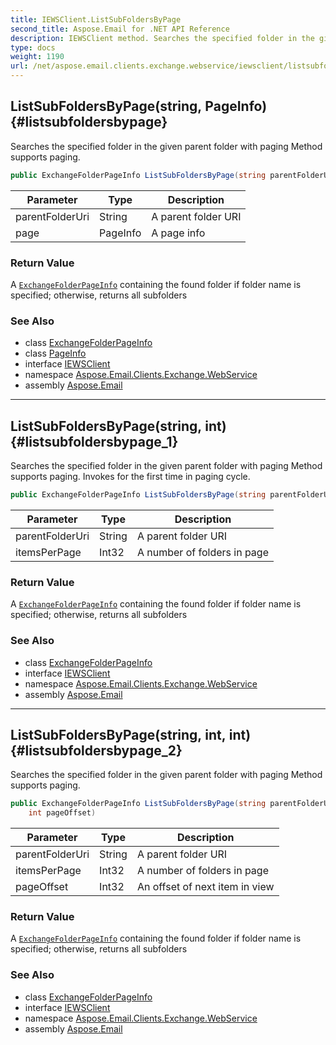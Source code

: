 ```yaml
---
title: IEWSClient.ListSubFoldersByPage
second_title: Aspose.Email for .NET API Reference
description: IEWSClient method. Searches the specified folder in the given parent folder with paging Method supports paging
type: docs
weight: 1190
url: /net/aspose.email.clients.exchange.webservice/iewsclient/listsubfoldersbypage/
---
```

## ListSubFoldersByPage(string, PageInfo) {#listsubfoldersbypage}

Searches the specified folder in the given parent folder with paging Method supports paging.

```csharp
public ExchangeFolderPageInfo ListSubFoldersByPage(string parentFolderUri, PageInfo page)
```

| Parameter | Type | Description |
| --- | --- | --- |
| parentFolderUri | String | A parent folder URI |
| page | PageInfo | A page info |

### Return Value

A [`ExchangeFolderPageInfo`](../../../aspose.email.clients.exchange/exchangefolderpageinfo/) containing the found folder if folder name is specified; otherwise, returns all subfolders

### See Also

* class [ExchangeFolderPageInfo](../../../aspose.email.clients.exchange/exchangefolderpageinfo/)
* class [PageInfo](../../../aspose.email.clients/pageinfo/)
* interface [IEWSClient](../)
* namespace [Aspose.Email.Clients.Exchange.WebService](../../iewsclient/)
* assembly [Aspose.Email](../../../)

---

## ListSubFoldersByPage(string, int) {#listsubfoldersbypage_1}

Searches the specified folder in the given parent folder with paging Method supports paging. Invokes for the first time in paging cycle.

```csharp
public ExchangeFolderPageInfo ListSubFoldersByPage(string parentFolderUri, int itemsPerPage)
```

| Parameter | Type | Description |
| --- | --- | --- |
| parentFolderUri | String | A parent folder URI |
| itemsPerPage | Int32 | A number of folders in page |

### Return Value

A [`ExchangeFolderPageInfo`](../../../aspose.email.clients.exchange/exchangefolderpageinfo/) containing the found folder if folder name is specified; otherwise, returns all subfolders

### See Also

* class [ExchangeFolderPageInfo](../../../aspose.email.clients.exchange/exchangefolderpageinfo/)
* interface [IEWSClient](../)
* namespace [Aspose.Email.Clients.Exchange.WebService](../../iewsclient/)
* assembly [Aspose.Email](../../../)

---

## ListSubFoldersByPage(string, int, int) {#listsubfoldersbypage_2}

Searches the specified folder in the given parent folder with paging Method supports paging.

```csharp
public ExchangeFolderPageInfo ListSubFoldersByPage(string parentFolderUri, int itemsPerPage, 
    int pageOffset)
```

| Parameter | Type | Description |
| --- | --- | --- |
| parentFolderUri | String | A parent folder URI |
| itemsPerPage | Int32 | A number of folders in page |
| pageOffset | Int32 | An offset of next item in view |

### Return Value

A [`ExchangeFolderPageInfo`](../../../aspose.email.clients.exchange/exchangefolderpageinfo/) containing the found folder if folder name is specified; otherwise, returns all subfolders

### See Also

* class [ExchangeFolderPageInfo](../../../aspose.email.clients.exchange/exchangefolderpageinfo/)
* interface [IEWSClient](../)
* namespace [Aspose.Email.Clients.Exchange.WebService](../../iewsclient/)
* assembly [Aspose.Email](../../../)


